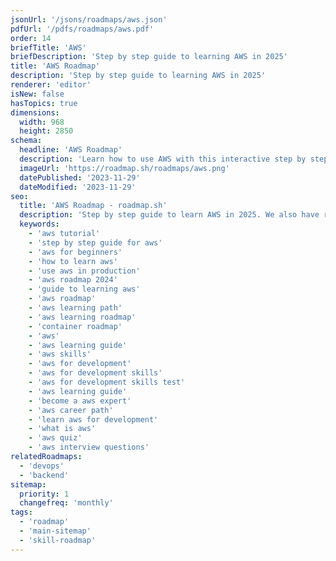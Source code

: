 ```yaml
---
jsonUrl: '/jsons/roadmaps/aws.json'
pdfUrl: '/pdfs/roadmaps/aws.pdf'
order: 14
briefTitle: 'AWS'
briefDescription: 'Step by step guide to learning AWS in 2025'
title: 'AWS Roadmap'
description: 'Step by step guide to learning AWS in 2025'
renderer: 'editor'
isNew: false
hasTopics: true
dimensions:
  width: 968
  height: 2850
schema:
  headline: 'AWS Roadmap'
  description: 'Learn how to use AWS with this interactive step by step guide in 2025. We also have resources and short descriptions attached to the roadmap items so you can get everything you want to learn in one place.'
  imageUrl: 'https://roadmap.sh/roadmaps/aws.png'
  datePublished: '2023-11-29'
  dateModified: '2023-11-29'
seo:
  title: 'AWS Roadmap - roadmap.sh'
  description: 'Step by step guide to learn AWS in 2025. We also have resources and short descriptions attached to the roadmap items so you can get everything you want to learn in one place.'
  keywords:
    - 'aws tutorial'
    - 'step by step guide for aws'
    - 'aws for beginners'
    - 'how to learn aws'
    - 'use aws in production'
    - 'aws roadmap 2024'
    - 'guide to learning aws'
    - 'aws roadmap'
    - 'aws learning path'
    - 'aws learning roadmap'
    - 'container roadmap'
    - 'aws'
    - 'aws learning guide'
    - 'aws skills'
    - 'aws for development'
    - 'aws for development skills'
    - 'aws for development skills test'
    - 'aws learning guide'
    - 'become a aws expert'
    - 'aws career path'
    - 'learn aws for development'
    - 'what is aws'
    - 'aws quiz'
    - 'aws interview questions'
relatedRoadmaps:
  - 'devops'
  - 'backend'
sitemap:
  priority: 1
  changefreq: 'monthly'
tags:
  - 'roadmap'
  - 'main-sitemap'
  - 'skill-roadmap'
---
```

